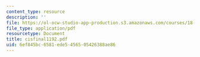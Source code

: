 ```yaml
---
content_type: resource
description: ''
file: https://ol-ocw-studio-app-production.s3.amazonaws.com/courses/18-996-random-matrix-theory-and-its-applications-spring-2004/6ef845bc6581ede5456505426388ae86_cisfinal1192.pdf
file_type: application/pdf
resourcetype: Document
title: cisfinal1192.pdf
uid: 6ef845bc-6581-ede5-4565-05426388ae86
---
```

